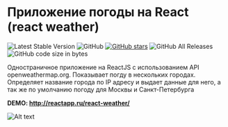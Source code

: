 # Приложение погоды на React (react weather)
 ![Latest Stable Version](https://img.shields.io/github/release/NataliShip/react_weather_app.svg) ![GitHub](https://img.shields.io/github/license/NataliShip/react_weather_app.svg)  [![GitHub stars](https://img.shields.io/github/stars/NataliShip/react_weather_app.svg)](https://github.com/NataliShip/react_weather_app/stargazers)  ![GitHub All Releases](https://img.shields.io/github/downloads/NataliShip/react_weather_app/total.svg)  ![GitHub code size in bytes](https://img.shields.io/github/languages/code-size/NataliShip/react_weather_app.svg)


Одностраничное приложение на ReactJS с использованием API openweathermap.org. Показывает погду в нескольких городах. Определяет название города по IP адресу и выдает данные для него, а так же по умолчанию погоду для Москвы и Санкт-Петербурга

**DEMO: http://reactapp.ru/react-weather/**


![Alt text](http://reactapp.ru/img/weather.jpg "Приложение погоды на React")
